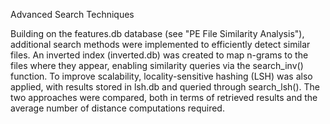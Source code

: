 Advanced Search Techniques



Building on the features.db database (see "PE File Similarity Analysis"), additional search methods were implemented to efficiently detect similar files. An inverted index (inverted.db) was created to map n-grams to the files where they appear, enabling similarity queries via the search\_inv() function. To improve scalability, locality-sensitive hashing (LSH) was also applied, with results stored in lsh.db and queried through search\_lsh(). The two approaches were compared, both in terms of retrieved results and the average number of distance computations required.

